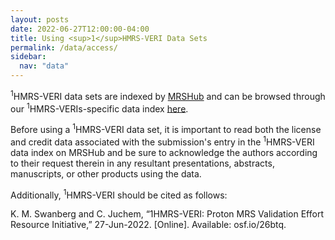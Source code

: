 ```yaml
---
layout: posts
date: 2022-06-27T12:00:00-04:00
title: Using <sup>1</sup>HMRS-VERI Data Sets
permalink: /data/access/
sidebar:
  nav: "data"
---
```


<sup>1</sup>HMRS-VERI data sets are indexed by [MRSHub](https://mrshub.org/) and can be browsed through our <sup>1</sup>HMRS-VERIs-specific data index [here](https://mrshub.org/datasets/).  

Before using a <sup>1</sup>HMRS-VERI data set, it is important to read both the license and credit data associated with the submission's entry in the <sup>1</sup>HMRS-VERI data index on MRSHub and be sure to acknowledge the authors according to their request therein in any resultant presentations, abstracts, manuscripts, or other products using the data. 

Additionally, <sup>1</sup>HMRS-VERI should be cited as follows: 

K. M. Swanberg and C. Juchem, “1HMRS-VERI: Proton MRS Validation Effort Resource Initiative,” 27-Jun-2022. [Online]. Available: osf.io/26btq.

